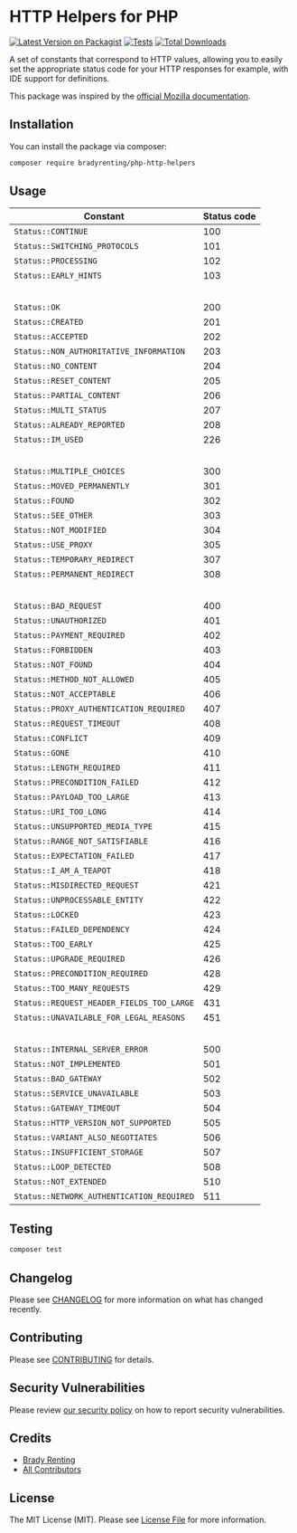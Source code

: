 # HTTP Helpers for PHP

[![Latest Version on Packagist](https://img.shields.io/packagist/v/bradyrenting/php-http-helpers.svg?style=flat-square)](https://packagist.org/packages/bradyrenting/php-http-helpers)
[![Tests](https://img.shields.io/github/actions/workflow/status/bradyrenting/php-http-helpers/run-tests.yml?branch=main&label=tests&style=flat-square)](https://github.com/bradyrenting/php-http-helpers/actions/workflows/run-tests.yml)
[![Total Downloads](https://img.shields.io/packagist/dt/bradyrenting/php-http-helpers.svg?style=flat-square)](https://packagist.org/packages/bradyrenting/php-http-helpers)

A set of constants that correspond to HTTP values, allowing you to easily set the appropriate status code for your HTTP responses for example, with IDE support for definitions.

This package was inspired by the [official Mozilla documentation](https://developer.mozilla.org/en-US/docs/Web/HTTP).

## Installation

You can install the package via composer:

```bash
composer require bradyrenting/php-http-helpers
```

## Usage

| Constant                                    | Status code |
|---------------------------------------------|-------------|
| ``Status::CONTINUE``                        | 100         |
| ``Status::SWITCHING_PROTOCOLS``             | 101         |
| ``Status::PROCESSING``                      | 102         |
| ``Status::EARLY_HINTS``                     | 103         |
| ㅤ                                           |             |
| ``Status::OK``                              | 200         |
| ``Status::CREATED``                         | 201         |
| ``Status::ACCEPTED``                        | 202         |
| ``Status::NON_AUTHORITATIVE_INFORMATION``   | 203         |
| ``Status::NO_CONTENT``                      | 204         |
| ``Status::RESET_CONTENT``                   | 205         |
| ``Status::PARTIAL_CONTENT``                 | 206         |
| ``Status::MULTI_STATUS``                    | 207         |
| ``Status::ALREADY_REPORTED``                | 208         |
| ``Status::IM_USED``                         | 226         |
| ㅤ                                           |             |
| ``Status::MULTIPLE_CHOICES``                | 300         |
| ``Status::MOVED_PERMANENTLY``               | 301         |
| ``Status::FOUND``                           | 302         |
| ``Status::SEE_OTHER``                       | 303         |
| ``Status::NOT_MODIFIED``                    | 304         |
| ``Status::USE_PROXY``                       | 305         |
| ``Status::TEMPORARY_REDIRECT``              | 307         |
| ``Status::PERMANENT_REDIRECT``              | 308         |
| ㅤ                                           |             |
| ``Status::BAD_REQUEST``                     | 400         |
| ``Status::UNAUTHORIZED``                    | 401         |
| ``Status::PAYMENT_REQUIRED``                | 402         |
| ``Status::FORBIDDEN``                       | 403         |
| ``Status::NOT_FOUND``                       | 404         |
| ``Status::METHOD_NOT_ALLOWED``              | 405         |
| ``Status::NOT_ACCEPTABLE``                  | 406         |
| ``Status::PROXY_AUTHENTICATION_REQUIRED``   | 407         |
| ``Status::REQUEST_TIMEOUT``                 | 408         |
| ``Status::CONFLICT``                        | 409         |
| ``Status::GONE``                            | 410         |
| ``Status::LENGTH_REQUIRED``                 | 411         |
| ``Status::PRECONDITION_FAILED``             | 412         |
| ``Status::PAYLOAD_TOO_LARGE``               | 413         |
| ``Status::URI_TOO_LONG``                    | 414         |
| ``Status::UNSUPPORTED_MEDIA_TYPE``          | 415         |
| ``Status::RANGE_NOT_SATISFIABLE``           | 416         |
| ``Status::EXPECTATION_FAILED``              | 417         |
| ``Status::I_AM_A_TEAPOT``                   | 418         |
| ``Status::MISDIRECTED_REQUEST``             | 421         |
| ``Status::UNPROCESSABLE_ENTITY``            | 422         |
| ``Status::LOCKED``                          | 423         |
| ``Status::FAILED_DEPENDENCY``               | 424         |
| ``Status::TOO_EARLY``                       | 425         |
| ``Status::UPGRADE_REQUIRED``                | 426         |
| ``Status::PRECONDITION_REQUIRED``           | 428         |
| ``Status::TOO_MANY_REQUESTS``               | 429         |
| ``Status::REQUEST_HEADER_FIELDS_TOO_LARGE`` | 431         |
| ``Status::UNAVAILABLE_FOR_LEGAL_REASONS``   | 451         |
| ㅤ                                           |             |
| ``Status::INTERNAL_SERVER_ERROR``           | 500         |
| ``Status::NOT_IMPLEMENTED``                 | 501         |
| ``Status::BAD_GATEWAY``                     | 502         |
| ``Status::SERVICE_UNAVAILABLE``             | 503         |
| ``Status::GATEWAY_TIMEOUT``                 | 504         |
| ``Status::HTTP_VERSION_NOT_SUPPORTED``      | 505         |
| ``Status::VARIANT_ALSO_NEGOTIATES``         | 506         |
| ``Status::INSUFFICIENT_STORAGE``            | 507         |
| ``Status::LOOP_DETECTED``                   | 508         |
| ``Status::NOT_EXTENDED``                    | 510         |
| ``Status::NETWORK_AUTHENTICATION_REQUIRED`` | 511         |

## Testing

```bash
composer test
```

## Changelog

Please see [CHANGELOG](CHANGELOG.md) for more information on what has changed recently.

## Contributing

Please see [CONTRIBUTING](https://github.com/spatie/.github/blob/main/CONTRIBUTING.md) for details.

## Security Vulnerabilities

Please review [our security policy](../../security/policy) on how to report security vulnerabilities.

## Credits

- [Brady Renting](https://github.com/bradyrenting)
- [All Contributors](../../contributors)

## License

The MIT License (MIT). Please see [License File](LICENSE.md) for more information.
